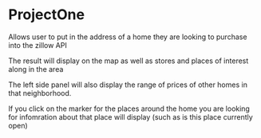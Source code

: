 # ProjectOne

Allows user to put in the address of a home they are looking to purchase into the zillow API 

The result will display on the map as well as stores and places of interest along in the area

The left side panel will also display the range of prices of other homes in that neighborhood.

If you click on the marker for the places around the home you are looking for infomration about that place will display
(such as is this place currently open)

